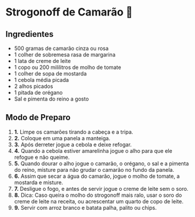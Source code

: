 # Strogonoff de Camarão :shrimp: 

## Ingredientes



- 500 gramas de camarão cinza ou rosa
- 1 colher de sobremesa rasa de margarina
- 1 lata de creme de leite
- 1 copo ou 200 mililitros de molho de tomate
- 1 colher de sopa de mostarda
- 1 cebola média picada
- 2 alhos picados
- 1 pitada de orégano
- Sal e pimenta do reino a gosto



## Modo de Preparo





1. **1.** Limpe os camarões tirando a cabeça e a tripa.
2. **2.** Coloque em uma panela a manteiga.
3. **3.** Após derreter jogue a cebola e deixe refogar.
4. **4.** Quando a cebola estiver amarelinha jogue o alho para que ele refogue e não queime.
5. **5.** Quando dourar o alho jogue o camarão, o orégano, o sal e a pimenta do reino, misture para não grudar o camarão no fundo da panela.
6. **6.** Assim que secar a água do camarão, jogue o molho de tomate, a mostarda e misture.
7. **7.** Desligue o fogo, e antes de servir jogue o creme de leite sem o soro.
8. **8.** Dica: Caso queira o molho do strogonoff mais ralo, usar o soro do creme de leite na receita, ou acrescentar um quarto de copo de leite.
9. **9.** Servir com arroz branco e batata palha, palito ou chips.